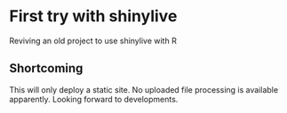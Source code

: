 # First try with shinylive

Reviving an old project to use shinylive with R


## Shortcoming

This will only deploy a static site. No uploaded file processing is available apparently. Looking forward to developments.
